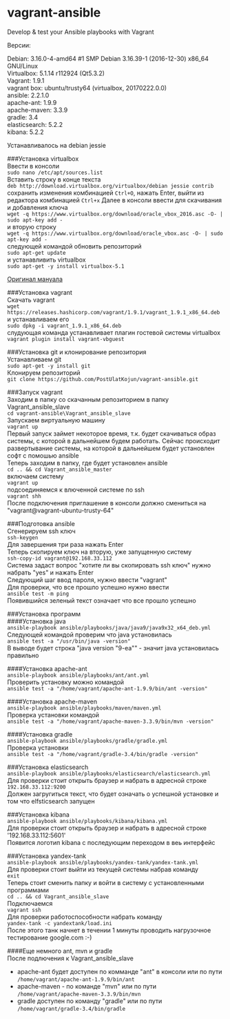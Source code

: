 # vagrant-ansible
Develop &amp; test your Ansible playbooks with Vagrant

Версии:  

Debian: 3.16.0-4-amd64 #1 SMP Debian 3.16.39-1 (2016-12-30) x86_64 GNU/Linux  
Virtualbox: 5.1.14 r112924 (Qt5.3.2)  
Vagrant: 1.9.1  
vagrant box: ubuntu/trusty64 (virtualbox, 20170222.0.0)  
ansible: 2.2.1.0  
apache-ant: 1.9.9  
apache-maven: 3.3.9  
gradle: 3.4  
elasticsearch: 5.2.2  
kibana: 5.2.2  

Устанавливалось на debian jessie  

###Установка virtualbox  
Ввести в консоли  
`sudo nano /etc/apt/sources.list`  
Вставить строку в конце текста  
`deb http://download.virtualbox.org/virtualbox/debian jessie contrib`  
сохранить изменения комбинацией `Ctrl+O`, нажать Enter, выйти из редактора комбинацией `Ctrl+x` 
Далее в консоли ввести для скачивания и добавления ключа  
`wget -q https://www.virtualbox.org/download/oracle_vbox_2016.asc -O- | sudo apt-key add -`  
и вторую строку  
`wget -q https://www.virtualbox.org/download/oracle_vbox.asc -O- | sudo apt-key add -`  
следующей командой обновить репозиторий   
`sudo apt-get update`  
и устанавливить virtualbox  
`sudo apt-get -y install virtualbox-5.1`  

[Оригинал мануала](https://www.virtualbox.org/wiki/Linux_Downloads)  

###Установка vagrant  
Скачать vagrant  
`wget https://releases.hashicorp.com/vagrant/1.9.1/vagrant_1.9.1_x86_64.deb`  
и устанавливаем его  
`sudo dpkg -i vagrant_1.9.1_x86_64.deb`  
слудующая команда устанавливает плагин гостевой системы virtualbox  
`vagrant plugin install vagrant-vbguest`  

###Установка git и клонирование репозитория  
Устанавливаем git  
`sudo apt-get -y install git`  
Клонируем репозиторий  
`git clone https://github.com/PostUlatKojun/vagrant-ansible.git`  

###Запуск vagrant  
Заходим в папку со скачанным репозиторием в папку Vagrant_ansible_slave  
`cd vagrant-ansible\Vagrant_ansible_slave`  
Запускаем виртуальную машину  
`vagrant up`  
Первый запуск займет некоторое время, т.к. будет скачиваться образ системы, с которой в дальнейшем будем работать. Сейчас происходит развертывание системы, на которой в дальнейшем будет установлен софт с помошью ansible  
Теперь заходим в папку, где будет установлен ansible  
`cd .. && cd Vagrant_ansible_master`  
включаем систему  
`vagrant up`  
подсоединяемся к влюченной системе по ssh  
`vagrant shh`  
После подключения приглашение в консоли должно смениться на "vagrant@vagrant-ubuntu-trusty-64"  

###Подготовка ansible  
Сгенерируем ssh ключ  
`ssh-keygen`  
Для завершения три раза нажать Enter  
Теперь скопируем ключ на вторую, уже запущенную систему  
`ssh-copy-id vagrant@192.168.33.112`  
Система задаст вопрос "хотите ли вы скопировать ssh ключ" нужно набрать "yes" и нажать Enter  
Следующий шаг ввод пароля, нужно ввести "vagrant"  
Для проверки, что все прошло успешно нужно ввести  
`ansible test -m ping`  
Появившийся зеленый текст означает что все прошло успешно  

###Установка программ  
####Установка java  
`ansible-playbook ansible/playbooks/java/java9/java9x32_x64_deb.yml`  
Следующей командой проверим что java установилась  
`ansible test -a "/usr/bin/java -version"`  
В выводе будет строка "java version "9-ea"" - значит java установилась правильно  

####Установка apache-ant  
`ansible-playbook ansible/playbooks/ant/ant.yml`  
Проверить установку можно командой  
`ansible test -a "/home/vagrant/apache-ant-1.9.9/bin/ant -version"`  

####Установка apache-maven  
`ansible-playbook ansible/playbooks/maven/maven.yml`  
Проверка установки командой  
`ansible test -a "/home/vagrant/apache-maven-3.3.9/bin/mvn -version"`  

####Установка gradle  
`ansible-playbook ansible/playbooks/gradle/gradle.yml`  
Проверка установки  
`ansible test -a "/home/vagrant/gradle-3.4/bin/gradle -version"`  

###Установка elasticsearch  
`ansible-playbook ansible/playbooks/elasticsearch/elasticsearch.yml`  
Для проверки стоит открыть браузер и набрать в адресной строке  
`192.168.33.112:9200`  
Должен загругиться текст, что будет означать о успешной установке и том что elfsticsearch запущен  

###Установка kibana  
`ansible-playbook ansible/playbooks/kibana/kibana.yml`  
Для проверки стоит открыть браузер и набрать в адресной строке  
'192.168.33.112:5601'  
Появится логотип kibana с последующим переходом в веь интерфейс  

###Установка yandex-tank  
`ansible-playbook ansible/playbooks/yandex-tank/yandex-tank.yml`  
Для проверки стоит выйти из текущей системы набрав команду  
`exit`  
Теперь стоит сменить папку и войти в систему с установленными программами  
`cd .. && cd Vagrant_ansible_slave`  
Подключаемся  
`vagrant ssh`  
Для проверки работоспособности набрать команду  
`yandex-tank -c yandextank/load.ini`  
После этого танк начнет в течении 1 минуты проводить нагрузочное тестирование google.com :-)  

####Еще немного ant, mvn и gradle  
После подлючения к Vagrant_ansible_slave  
* apache-ant будет доступен по комманде "ant" в консоли или по пути  
`/home/vagrant/apache-ant-1.9.9/bin/ant`  
* apache-maven - по команде "mvn" или по пути  
`/home/vagrant/apache-maven-3.3.9/bin/mvn`  
* gradle доступен по команду "gradle" или по пути  
`/home/vagrant/gradle-3.4/bin/gradle`  
